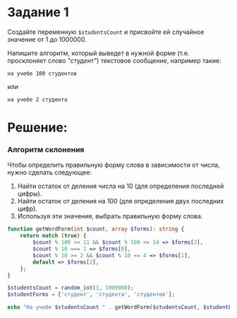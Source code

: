 # Задание 1

Создайте переменную `$studentsCount` и присвойте ей случайное значение от 1 до 1000000.

Напишите алгоритм, который выведет в нужной форме (т.е. просклоняет слово *"студент"*) текстовое сообщение, например
такие:

```
на учебе 100 студентов
```

или

```
на учебе 2 студента
```

# Решение:

### Алгоритм склонения

Чтобы определить правильную форму слова в зависимости от числа, нужно сделать следующее:

1. Найти остаток от деления числа на 10 (для определения последней цифры).
2. Найти остаток от деления на 100 (для определения двух последних цифр).
3. Используя эти значения, выбрать правильную форму слова.

```php
function getWordForm(int $count, array $forms): string {
    return match (true) {
        $count % 100 >= 11 && $count % 100 <= 14 => $forms[2],
        $count % 10 === 1 => $forms[0],
        $count % 10 >= 2 && $count % 10 <= 4 => $forms[1],
        default => $forms[2],
    };
}

$studentsCount = random_int(1, 1000000);
$studentForms = ['студент', 'студента', 'студентов'];

echo "На учебе $studentsCount " . getWordForm($studentsCount, $studentForms);

```
